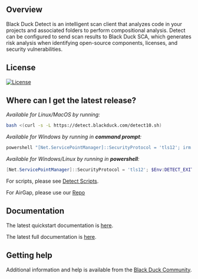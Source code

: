 ## Overview

Black Duck Detect is an intelligent scan client that analyzes code in your projects and associated folders to perform compositional analysis. Detect can be configured to send scan results to Black Duck SCA, which generates risk analysis when identifying open-source components, licenses, and security vulnerabilities.

## License

[![License](https://img.shields.io/badge/License-Apache%202.0-blue.svg)](https://opensource.org/licenses/Apache-2.0)

## Where can I get the latest release?

*Available for Linux/MacOS by running:*

```bash
bash <(curl -s -L https://detect.blackduck.com/detect10.sh)
```

*Available for Windows by running in **command prompt**:*

```cmd
powershell "[Net.ServicePointManager]::SecurityProtocol = 'tls12'; irm https://detect.blackduck.com/detect10.ps1?$(Get-Random) | iex; detect"
```

*Available for Windows/Linux by running in **powershell**:*
```powershell
[Net.ServicePointManager]::SecurityProtocol = 'tls12'; $Env:DETECT_EXIT_CODE_PASSTHRU=1; irm https://detect.blackduck.com/detect10.ps1?$(Get-Random) | iex; detect
```

For scripts, please see [Detect Scripts](https://detect.blackduck.com).

For AirGap, please use our [Repo](https://repo.blackduck.com/bds-integrations-release/com/blackduck/integration/detect/)

## Documentation

The latest quickstart documentation is [here](https://documentation.blackduck.com/bundle/detect/page/gettingstarted/quickstart.html).

The latest full documentation is [here](https://documentation.blackduck.com/bundle/detect/page/introduction.html).

## Getting help

Additional information and help is available from the
[Black Duck Community](https://community.blackduck.com/s/).
